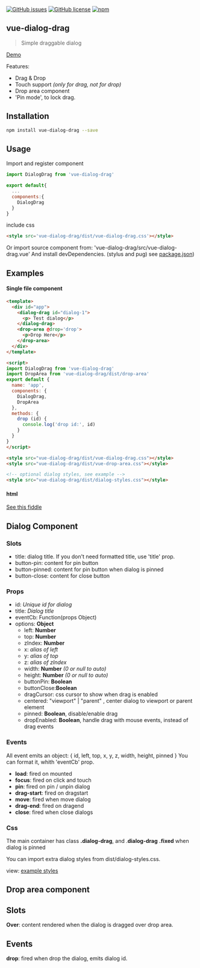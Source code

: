 
[![GitHub issues](https://img.shields.io/github/issues/emiliorizzo/vue-dialog-drag.svg)](https://github.com/emiliorizzo/vue-dialog-drag/issues) [![GitHub license](https://img.shields.io/badge/license-MIT-blue.svg)](https://raw.githubusercontent.com/emiliorizzo/vue-dialog-drag/master/LICENSE) [![npm](https://img.shields.io/npm/v/vue-dialog-drag.svg)](https://www.npmjs.com/package/vue-dialog-drag)

## vue-dialog-drag

> Simple draggable dialog

[Demo](https://emiliorizzo.github.io/vue-dialog-drag/)

Features:

- Drag & Drop
- Touch support *(only for drag, not for drop)*
- Drop area component
- 'Pin mode', to lock drag.

## Installation

``` bash
npm install vue-dialog-drag --save

```
## Usage
 
Import and register component

``` javascript
import DialogDrag from 'vue-dialog-drag'

export default{
  ...
  components:{
    DialogDrag
  }
}
```

include css 
``` html
<style src='vue-dialog-drag/dist/vue-dialog-drag.css'></style>

```
Or import source component from: 'vue-dialog-drag/src/vue-dialog-drag.vue'
And install devDependencies. (stylus and pug) 
see [package.json](https://github.com/emiliorizzo/vue-dialog-drag/blob/master/package.json))

## Examples 

#### Single file component
```html
<template>
  <div id="app">
    <dialog-drag id="dialog-1">
      <p> Test dialog</p>
    </dialog-drag>
    <drop-area @drop='drop'>
      <p>Drop Here</p>
    </drop-area>
  </div>
</template>

<script>  
import DialogDrag from 'vue-dialog-drag'
import DropArea from 'vue-dialog-drag/dist/drop-area'
export default {
  name: 'app',
  components: {
    DialogDrag,
    DropArea
  },
  methods: {
    drop (id) {
      console.log('drop id:', id)
    }
  }
}
</script>

<style src="vue-dialog-drag/dist/vue-dialog-drag.css"></style>
<style src="vue-dialog-drag/dist/vue-drop-area.css"></style>

<!-- optional dialog styles, see example -->
<style src="vue-dialog-drag/dist/dialog-styles.css"></style>

```
#### html
 
  [See this fiddle](https://jsfiddle.net/emii/g7hojq7m/)

## Dialog Component
### Slots

  - title: dialog title. If you don't need formatted title, use 'title' prop.  
  - button-pin: content for pin button
  - button-pinned: content for pin button when dialog is pinned
  - button-close: content for close button

### Props

- id: *Unique id for dialog*
- title: *Dialog title*
- eventCb: Function(props Object)
- options: **Object**
  - left: **Number**
  - top: **Number**
  - zIndex: **Number**
  - x: *alias of left*
  - y: *alias of top*
  - z: *alias of zIndex*
  - width: **Number** *(0 or null to auto)*
  - height: **Number** *(0 or null to auto)*
  - buttonPin: **Boolean**
  - buttonClose:**Boolean**
  - dragCursor: css cursor to show when drag is enabled
  - centered: "viewport" | "parent" , center dialog to viewport or parent element
  - pinned: **Boolean**, disable/enable drag
  - dropEnabled: **Boolean**, handle drag with mouse events, instead of drag events 


### Events
  
  All event emits an object: { id, left, top, x, y, z, width, height, pinned }
  You can format it, whith 'eventCb' prop.

- **load**: fired on mounted
- **focus**: fired on click and touch
- **pin**: fired on pin / unpin dialog
- **drag-start**: fired on dragstart
- **move**: fired when move dialog
- **drag-end**: fired on dragend
- **close**: fired when close dialogs

### Css
  
  The main container has class **.dialog-drag**, and .**dialog-drag** **.fixed** when dialog is pinned

  You can import extra dialog styles from dist/dialog-styles.css.

  view: [example styles](https://github.com/emiliorizzo/vue-dialog-drag/blob/master/src/dialog-styles.styl) 

## Drop area component

## Slots
  
  **Over**: content rendered when the dialog is dragged over drop area.

## Events
  
  **drop**: fired when drop the dialog, emits dialog id.
